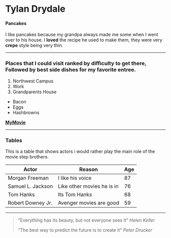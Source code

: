 # Tylan Drydale

#### Pancakes

I like pancakes because my grandpa always made me some when I went over to his house. I **loved** the recipe he used to make them, they were very **crepe** style being very thin. 

---

### Places that I could visit ranked by difficulty to get there, Followed by best side dishes for my favorite entree. 

1. Northwest Campus
2. Work
3. Grandparents House

* Bacon
* Eggs
* Hashbrowns

**[MyMovie](MyMovie.md)**

---

### Tables

This is a table that shows actors i would rather play the main role of the movie step brothers.

| Actor | Reason | Age |
| --- | --- | --- |
| Morgan Freeman | I like his voice | 87 |
| Samuel L. Jackson | Like other movies he is in | 76 |
| Tom Hanks | Its Tom Hanks | 68 |
| Robert Downey Jr. | Avenger movies are good | 59 |

---

> "Everything has its beauty, but not everyone sees it" *Helen Keller* 
>
>  "The best way to predict the future is to create it" *Peter Drucker*
